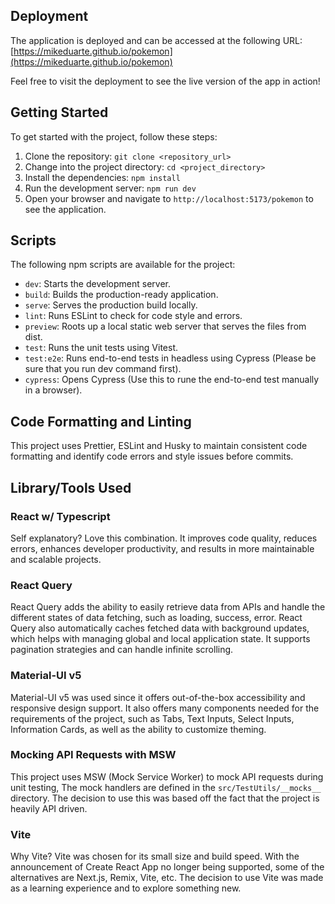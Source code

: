 ## Deployment

The application is deployed and can be accessed at the following URL: [https://mikeduarte.github.io/pokemon](https://mikeduarte.github.io/pokemon)

Feel free to visit the deployment to see the live version of the app in action!

## Getting Started

To get started with the project, follow these steps:

1. Clone the repository: `git clone <repository_url>`
2. Change into the project directory: `cd <project_directory>`
3. Install the dependencies: `npm install`
4. Run the development server: `npm run dev`
5. Open your browser and navigate to `http://localhost:5173/pokemon` to see the application.

## Scripts

The following npm scripts are available for the project:

- `dev`: Starts the development server.
- `build`: Builds the production-ready application.
- `serve`: Serves the production build locally.
- `lint`: Runs ESLint to check for code style and errors.
- `preview`: Roots up a local static web server that serves the files from dist.
- `test`: Runs the unit tests using Vitest.
- `test:e2e`: Runs end-to-end tests in headless using Cypress (Please be sure that you run dev command first).
- `cypress`: Opens Cypress (Use this to rune the end-to-end test manually in a browser).

## Code Formatting and Linting

This project uses Prettier, ESLint and Husky to maintain consistent code formatting and identify code errors and style issues before commits.

## Library/Tools Used

### React w/ Typescript

Self explanatory? Love this combination. It improves code quality, reduces errors, enhances developer productivity, and results in more maintainable and scalable projects.

### React Query

React Query adds the ability to easily retrieve data from APIs and handle the different states of data fetching, such as loading, success, error. React Query also automatically caches fetched data with background updates, which helps with managing global and local application state. It supports pagination strategies and can handle infinite scrolling.

### Material-UI v5

Material-UI v5 was used since it offers out-of-the-box accessibility and responsive design support. It also offers many components needed for the requirements of the project, such as Tabs, Text Inputs, Select Inputs, Information Cards, as well as the ability to customize theming.

### Mocking API Requests with MSW

This project uses MSW (Mock Service Worker) to mock API requests during unit testing, The mock handlers are defined in the `src/TestUtils/__mocks__` directory. The decision to use this was based off the fact that the project is heavily API driven.

### Vite

Why Vite? Vite was chosen for its small size and build speed. With the announcement of Create React App no longer being supported, some of the alternatives are Next.js, Remix, Vite, etc. The decision to use Vite was made as a learning experience and to explore something new.